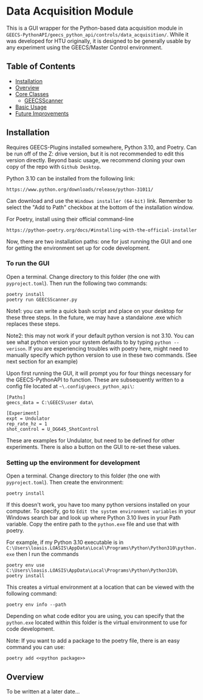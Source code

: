 # Data Acquisition Module

This is a GUI wrapper for the Python-based data acquisition module in 
`GEECS-PythonAPI/geecs_python_api/controls/data_acquisition/`.  While it was
developed for HTU originally, it is designed to be generally usable by any
experiment using the GEECS/Master Control environment.

## Table of Contents
- [Installation](#installation)
- [Overview](#overview)
- [Core Classes](#core-classes)
  - [GEECSScanner](#geecs-scanner)
- [Basic Usage](#basic-usage)
- [Future Improvements](#future-improvements)

## Installation

Requires GEECS-Plugins installed somewhere, Python 3.10, and Poetry.  Can be run off of the Z: drive version, but it is not recommended to edit this version directly.  Beyond basic usage, we recommend cloning your own copy of the repo with `Github Desktop`.

Python 3.10 can be installed from the following link:
```link
https://www.python.org/downloads/release/python-31011/
```
Can download and use the `Windows installer (64-bit)` link.  Remember to select the "Add to Path" checkbox at the bottom of the installation window.

For Poetry, install using their official command-line
```link
https://python-poetry.org/docs/#installing-with-the-official-installer
```

Now, there are two installation paths:  one for just running the GUI and one for getting the environment set up for code development.

### To run the GUI

Open a terminal.  Change directory to this folder (the one with `pyproject.toml`).  Then run the following two commands:
```commandline
poetry install
poetry run GEECSScanner.py
```

Note1:  you can write a quick bash script and place on your desktop for these three steps.  In the future, we may have a standalone .exe which replaces these steps.

Note2:  this may not work if your default python version is not 3.10.  You can see what python version your system defaults to by typing `python --verison`.  If you are experiencing troubles with poetry here, might need to manually specify which python version to use in these two commands.  (See next section for an example)

Upon first running the GUI, it will prompt you for four things necessary for the GEECS-PythonAPI to function.  These are subsequently written to a config file located at `~\.config\geecs_python_api\`:
```config
[Paths]
geecs_data = C:\GEECS\user data\

[Experiment]
expt = Undulator
rep_rate_hz = 1
shot_control = U_DG645_ShotControl
```
These are examples for Undulator, but need to be defined for other experiments.  There is also a button on the GUI to re-set these values.

### Setting up the environment for development

Open a terminal.  Change directory to this folder (the one with `pyproject.toml`).  Then create the environment:
```commandline
poetry install
```
If this doesn't work, you have too many python versions installed on your computer.  To specify, go to `Edit the system environment variables` in your Windows search bar and look up where Python 3.10 lives in your Path variable.  Copy the entire path to the `python.exe` file and use that with poetry.

For example, if my Python 3.10 executable is in `C:\Users\loasis.LOASIS\AppData\Local\Programs\Python\Python310\python.exe` then I run the commands
```commandline
poetry env use C:\Users\loasis.LOASIS\AppData\Local\Programs\Python\Python310\
poetry install
```

This creates a virtual environment at a location that can be viewed with the following command:
```commandline
poetry env info --path
```

Depending on what code editor you are using, you can specify that the `python.exe` located within this folder is the virtual environment to use for code development.

Note:  If you want to add a package to the poetry file, there is an easy command you can use:
```commandline
poetry add <<python package>>
```

## Overview

To be written at a later date...
